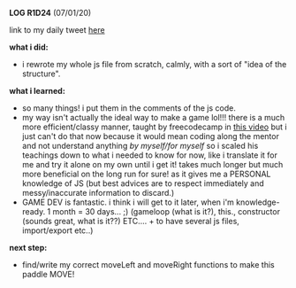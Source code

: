 **LOG R1D24** (07/01/20)

link to my daily tweet [here](https://twitter.com/Nightcoder2/status/1214427697310507009)

**what i did:**
- i rewrote my whole js file from scratch, calmly, with a sort of "idea of the structure".

**what i learned:**
- so many things! i put them in the comments of the js code.
- my way isn't actually the ideal way to make a game lol!!! 
there is a much more efficient/classy manner, taught by freecodecamp in [this video](https://www.youtube.com/watch?v=3EMxBkqC4z0&t=571s)
but i just can't do that now because it would mean coding along the mentor and not understand anything *by myself/for myself*
so i scaled his teachings down to what i needed to know for now, like i translate it for me and try it alone on my own until i get it! 
takes much longer but much more beneficial on the long run for sure! as it gives me a PERSONAL knowledge of JS (but best advices are to respect immediately and messy/inaccurate information to discard.)
- GAME DEV is fantastic. i think i will get to it later, when i'm knowledge-ready. 1 month = 30 days... ;)
(gameloop (what is it?), this., constructor (sounds great, what is it??) ETC.... + to have several js files, import/export etc..)

**next step:**
- find/write my correct moveLeft and moveRight functions to make this paddle MOVE!
